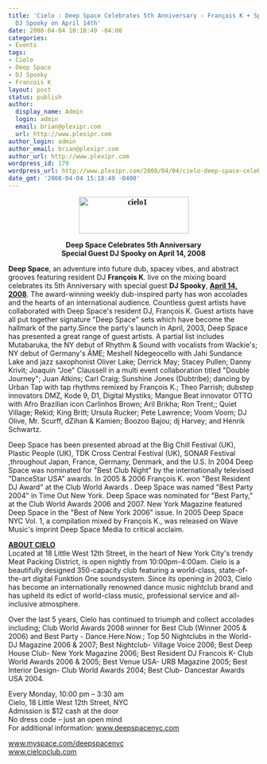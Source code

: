 ```yaml
---
title: 'Cielo : Deep Space Celebrates 5th Anniversary - François K + Special Guest
  DJ Spooky on April 14th'
date: 2008-04-04 10:18:49 -04:00
categories:
- Events
tags:
- Cielo
- Deep Space
- DJ Spooky
- Francois K
layout: post
status: publish
author:
  display_name: Admin
  login: admin
  email: brian@plexipr.com
  url: http://www.plexipr.com
author_login: admin
author_email: brian@plexipr.com
author_url: http://www.plexipr.com
wordpress_id: 179
wordpress_url: http://www.plexipr.com/2008/04/04/cielo-deep-space-celebrates-5th-anniversary-francois-k-special-guest-dj-spooky-on-april-14th/
date_gmt: '2008-04-04 15:18:49 -0400'
---
```


<p style="text-align: center;"><strong><span style="font-family: Times New Roman; font-size: small;"><span style="font-size: 12pt; font-weight: bold"><img class="size-full wp-image-768 aligncenter" title="cielo1" src="http://www.plexipr.com/wp-content/uploads/2008/04/cielo1.jpg" alt="cielo1" width="221" height="74" /></span></span></strong></p>
<p><strong><span style="font-family: Times New Roman; font-size: small;"><span style="font-size: 12pt; font-weight: bold"> </span></span></strong></p>
<p style="text-align: center;"><strong><span style="font-family: Times New Roman; font-size: small;"></span>Deep Space Celebrates 5th Anniversary<br />
Special Guest DJ Spooky on April 14, 2008</strong></p>
<p><strong>Deep Space</strong>, an adventure into future dub, spacey vibes, and abstract grooves featuring resident DJ <strong>François K</strong>. live on the mixing board celebrates its 5th Anniversary with special guest <strong>DJ Spooky</strong>, <span style="text-decoration: underline;"><strong>April 14, 2008</strong></span>. The award-winning weekly dub-inspired party has won accolades and the hearts of an international audience. Countless guest artists have collaborated with Deep Space's resident DJ, François K. Guest artists have all put together signature "Deep Space" sets which have become the hallmark of the party.Since the party's launch in April, 2003, Deep Space has presented a great range of guest artists. A partial list includes Mutabaruka, the NY debut of Rhythm &amp; Sound with vocalists from Wackie's; NY debut of Germany's ÂME; Meshell Ndegeocello with Jahi Sundance Lake and jazz saxophonist Oliver Lake; Derrick May; Stacey Pullen; Danny Krivit; Joaquin "Joe" Claussell in a multi event collaboration titled "Double Journey"; Juan Atkins; Carl Craig; Sunshine Jones (Dubtribe); dancing by Urban Tap with tap rhythms remixed by François K.; Theo Parrish; dubstep innovators DMZ, Kode 9, D1, Digital Mystiks; Mangue Beat innovator OTTO with Afro Brazilian icon Carlinhos Brown; Aril Brikha; Ron Trent;; Quiet Village; Rekid; King Britt; Ursula Rucker; Pete Lawrence; Voom Voom; DJ Olive, Mr. Scurff, dZihan &amp; Kamien; Boozoo Bajou; dj Harvey; and Henrik Schwartz.</p>
<p>Deep Space has been presented abroad at the Big Chill Festival (UK), Plastic People (UK), TDK Cross Central Festival (UK), SONAR Festival ,throughout Japan, France, Germany, Denmark, and the U.S. In 2004 Deep Space was nominated for "Best Club Night" by the internationally televised "DanceStar USA" awards. In 2005 &amp; 2006 François K. won "Best Resident DJ Award" at the Club World Awards . Deep Space was named "Best Party 2004" in Time Out New York. Deep Space was nominated for "Best Party," at the Club World Awards 2006 and 2007. New York Magazine featured Deep Space in the "Best of New York 2006" issue. In 2005 Deep Space NYC Vol. 1, a compilation mixed by François K., was released on Wave Music's imprint Deep Space Media to critical acclaim.</p>
<p><span style="text-decoration: underline;"><strong>ABOUT CIELO</strong></span><br />
Located at 18 Little West 12th Street, in the heart of New York City's trendy Meat Packing District, is open nightly from 10:00pm-4:00am. Cielo is a beautifully designed 350-capacity club featuring a world-class, state-of-the-art digital Funktion One soundsystem. Since its opening in 2003, Cielo has become an internationally renowned dance music nightclub brand and has upheld its edict of world-class music, professional service and all-inclusive atmosphere.</p>
<p>Over the last 5 years, Cielo has continued to triumph and collect accolades including; Club World Awards 2008 winner for Best Club (Winner 2005 &amp; 2006) and Best Party - Dance.Here.Now.; Top 50 Nightclubs in the World- DJ Magazine 2006 &amp; 2007; Best Nightclub- Village Voice 2006; Best Deep House Club- New York Magazine 2006; Best Resident DJ Francois K- Club World Awards 2006 &amp; 2005; Best Venue USA- URB Magazine 2005; Best Interior Design- Club World Awards 2004; Best Club- Dancestar Awards USA 2004.</p>
<p>Every Monday, 10:00 pm – 3:30 am<br />
Cielo, 18 Little West 12th Street, NYC<br />
Admission is $12 cash at the door<br />
No dress code – just an open mind<br />
For additional information: <a href="http://">www.deepspacenyc.com</a></p>
<p><a href="http://">www.myspace.com/deepspacenyc<br />
www.cielcoclub.com</a></p>
<p style="text-align: center;">
<strong></strong></p>
